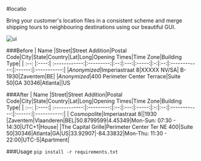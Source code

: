 #locatio

Bring your customer's location files in a consistent scheme and merge shipping tours to neighbouring destinations using our beautiful GUI.

![ui](https://cloud.githubusercontent.com/assets/6676439/16545193/65482e14-4123-11e6-88c9-8412abf102cc.png)


###Before
| Name |Street|Street Addition|Postal Code|City|State|Country|Lat|Long|Opening Times|Time Zone|Building Type|
| :--: |:----:| :------------:|:---------:|:--:|:---:|:-----:|:-:|:--:|:------------:|:------:|:-----------:|
|*Anonymized*|Imperiastraat 8|XXXXX NV/SA| B-1930|Zaventem|BE|
|*Anonymized*|400 Perimeter Center Terrace|Suite 50|GA 30346|Atlanta||US

###After
| Name |Street|Street Addition|Postal Code|City|State|Country|Lat|Long|Opening Times|Time Zone|Building Type|
| :--: |:----:| :------------:|:---------:|:--:|:---:|:-----:|:-:|:--:|:------------:|:------:|:-----------:|
| Cosmopolite|Imperiastraat 8||1930       |Zaventem|Vlaanderen|BEL|50.8799599|4.45349|Mon-Sun: 07:30 - 14:30|UTC+1|House|
|The Capital Grille|Perimeter Center Ter NE 400|Suite 50|30346|Atlanta|GA|US|33.92907|-84.33832|Mon-Thu: 11:30 - 22:00|UTC-5|Apartment|

###Usage
`pip install -r requirements.txt`
